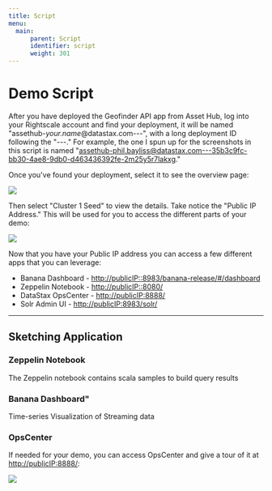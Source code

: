 ```yaml
---
title: Script
menu:
  main:
      parent: Script
      identifier: script
      weight: 301
---
```


# Demo Script
After you have deployed the Geofinder API app from Asset Hub, log into your Rightscale account and find your deployment, it will be named "assethub-*your.name*@datastax.com---", with a long deployment ID following the "---." For example, the one I spun up for the screenshots in this script is named "assethub-phil.bayliss@datastax.com---35b3c9fc-bb30-4ae8-9db0-d463436392fe-2m25y5r7lakxg."

Once you've found your deployment, select it to see the overview page:

![](./img/rightscale_cluster_overview.png)

Then select "Cluster 1 Seed" to view the details. Take notice the "Public IP Address." This will be used for you to access the different parts of your demo:

![](./img/rightscale_seed1_details.png)

Now that you have your Public IP address you can access a few different apps that you can leverage:
* Banana Dashboard - <http://publicIP::8983/banana-release/#/dashboard>
* Zeppelin Notebook - <http://publicIP::8080/>
* DataStax OpsCenter - <http://publicIP:8888/>
* Solr Admin UI - <http://publicIP:8983/solr/>

---

## Sketching Application
### Zeppelin Notebook
The Zeppelin notebook contains scala samples to build query results  

### Banana Dashboard"
Time-series Visualization of Streaming data

### OpsCenter

If needed for your demo, you can access OpsCenter and give a tour of it at <http://publicIP:8888/>:

![](./img/opscenter.png)
